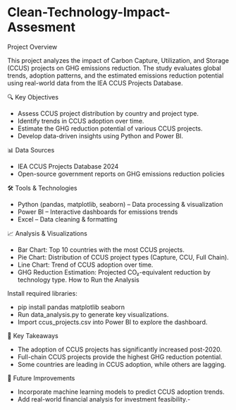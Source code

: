 # Clean-Technology-Impact-Assesment
Project Overview

This project analyzes the impact of Carbon Capture, Utilization, and Storage (CCUS) projects on GHG emissions reduction. The study evaluates global trends, adoption patterns, and the estimated emissions reduction potential using real-world data from the IEA CCUS Projects Database.

🔍 Key Objectives

- Assess CCUS project distribution by country and project type.
- Identify trends in CCUS adoption over time.
- Estimate the GHG reduction potential of various CCUS projects.
- Develop data-driven insights using Python and Power BI.

📊 Data Sources

- IEA CCUS Projects Database 2024
- Open-source government reports on GHG emissions reduction policies

🛠 Tools & Technologies
- Python (pandas, matplotlib, seaborn) – Data processing & visualization
- Power BI – Interactive dashboards for emissions trends
- Excel – Data cleaning & formatting

📈 Analysis & Visualizations

- Bar Chart: Top 10 countries with the most CCUS projects.
- Pie Chart: Distribution of CCUS project types (Capture, CCU, Full Chain).
- Line Chart: Trend of CCUS adoption over time.
- GHG Reduction Estimation: Projected CO₂-equivalent reduction by technology type.
How to Run the Analysis

Install required libraries:

- pip install pandas matplotlib seaborn
- Run data_analysis.py to generate key visualizations.
- Import ccus_projects.csv into Power BI to explore the dashboard.

📢 Key Takeaways

- The adoption of CCUS projects has significantly increased post-2020.
- Full-chain CCUS projects provide the highest GHG reduction potential.
- Some countries are leading in CCUS adoption, while others are lagging.

📌 Future Improvements

- Incorporate machine learning models to predict CCUS adoption trends.
- Add real-world financial analysis for investment feasibility.- 

